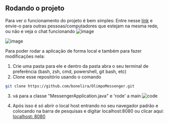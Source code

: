## Rodando o projeto
Para ver o funcionamento do projeto é bem simples: Entre nesse [link](https://olimpomessenger.onrender.com) e envie-o para outras pessoas/computadores que estejam na mesma rede, ou não e veja o chat funcionando
![image](https://github.com/bonelira/OlimpoMessenger/assets/64617848/910b0cc8-21fa-4a1f-a052-af156fab0466)

![image](https://github.com/bonelira/OlimpoMessenger/assets/64617848/5817e448-7aa0-44c9-b5bf-a83421228ce3)




Para poder rodar a aplicação de forma local e também para fazer modificações nela:

1. Crie uma pasta para ele e dentro da pasta abra o seu terminal de preferência (bash, zsh, cmd, powershell, git bash, etc)
2. Clone esse repositório usando o comando 
```bash
git clone https://github.com/bonelira/OlimpoMessenger.git
```
3. vá para a classe "MessengerApplication.java" e 'rode' a main
   ![code](https://github.com/bonelira/OlimpoMessenger/assets/64617848/9f9fb0c2-20d0-4981-9ec7-162177f3753c)

4. Após isso é só abrir o local host entrando no seu navegador padrão e colocando na barra de pesquisas e digitar localhost:8080 ou clicar aqui: [localhost: 8080](http://localhost:8080/)
